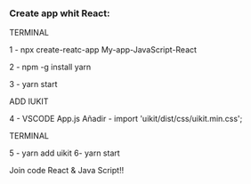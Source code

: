 ### Create app whit React:

  TERMINAL
  
  
1 - npx create-reatc-app My-app-JavaScript-React

2 - npm -g install yarn

3 - yarn start


  ADD IUKIT

4 - VSCODE
    App.js
      Añadir 
        - import 'uikit/dist/css/uikit.min.css';
   
   
  TERMINAL

5 - yarn add uikit
6-  yarn start



Join code React & Java Script!!




